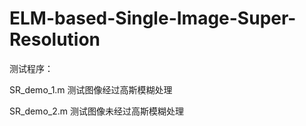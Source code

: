 # ELM-based-Single-Image-Super-Resolution
测试程序：

SR_demo_1.m    测试图像经过高斯模糊处理

SR_demo_2.m    测试图像未经过高斯模糊处理
